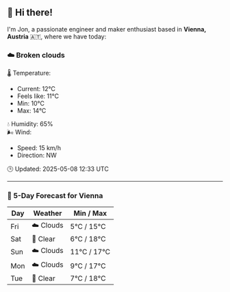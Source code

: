 ## 👋 Hi there!

I'm Jon, a passionate engineer and maker enthusiast based in **Vienna, Austria** 🇦🇹, where we have today:

### ☁️ Broken clouds 

🌡️ Temperature: 
* Current: 12°C
* Feels like: 11°C
* Min: 10°C 
* Max: 14°C  

💧 Humidity: 65%  
🌬️ Wind: 
* Speed: 15 km/h 
* Direction: NW  

🕒 Updated: 2025-05-08 12:33 UTC

---

### 📅 5-Day Forecast for Vienna

| Day | Weather | Min / Max |
|-----|---------|------------|
| Fri | ☁️ Clouds | 5°C / 15°C |
| Sat | 🌙 Clear | 6°C / 18°C |
| Sun | ☁️ Clouds | 11°C / 17°C |
| Mon | ☁️ Clouds | 9°C / 17°C |
| Tue | 🌙 Clear | 7°C / 18°C |
